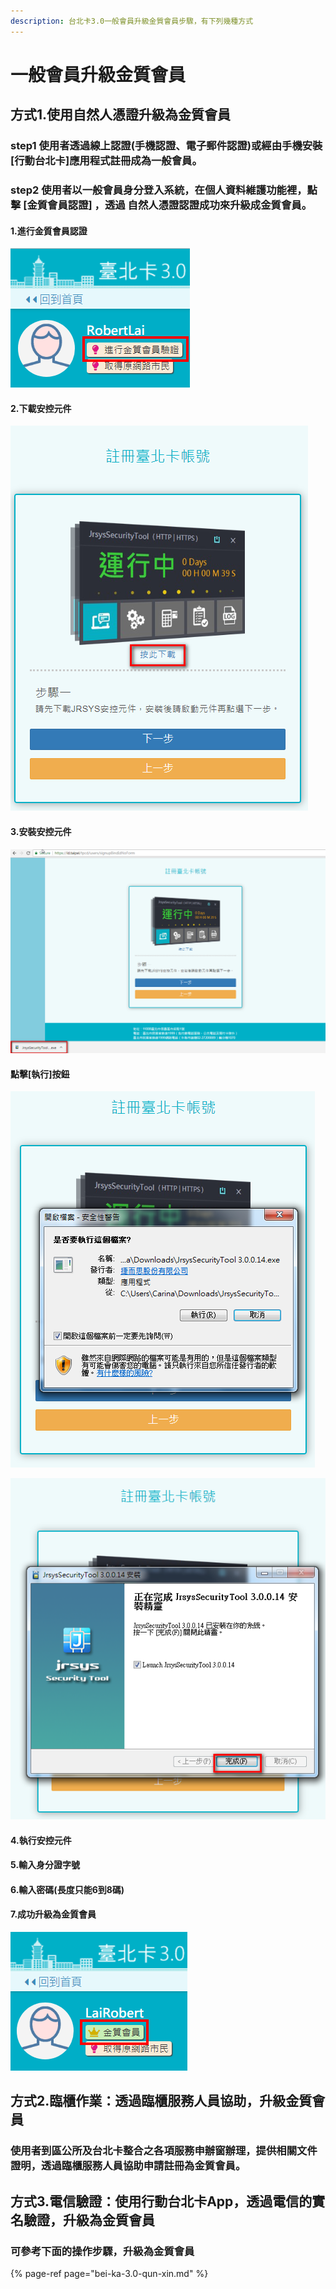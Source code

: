 ```yaml
---
description: 台北卡3.0一般會員升級金質會員步驟，有下列幾種方式
---
```


# 一般會員升級金質會員

## 方式1.使用自然人憑證升級為金質會員

###  step1 使用者透過線上認證\(手機認證、電子郵件認證\)或經由手機安裝\[行動台北卡\]應用程式註冊成為一般會員。

###  step2 使用者以一般會員身分登入系統，在個人資料維護功能裡，點擊 \[金質會員認證\] ，透過 自然人憑證認證成功來升級成金質會員。

####  1.進行金質會員認證

![](.gitbook/assets/yi-ban-hui-yuan-11.png)

#### 2.下載安控元件

![](.gitbook/assets/xia-zai-an-kong-yuan-jian%20%281%29.png)

####  3.安裝安控元件 

![&#x9EDE;&#x64CA;&#x5B89;&#x88DD;](.gitbook/assets/an-zhuang-an-kong-yuan-jian%20%281%29.png)

#### 點擊\[執行\]按鈕

![&#x57F7;&#x884C;&#x5B89;&#x88DD;](.gitbook/assets/an-zhuang-an-kong-yuan-jian-confirm.png)

![&#x5B8C;&#x6210;&#x5B89;&#x88DD;](.gitbook/assets/an-zhuang-an-kong-yuan-jian-confirmok%20%281%29.png)

####  4.執行安控元件

####  5.輸入身分證字號

####  6.輸入密碼\(長度只能6到8碼\)

####  7.成功升級為金質會員

![&#x5347;&#x7D1A;&#x70BA;&#x91D1;&#x8CEA;&#x6703;&#x54E1;](.gitbook/assets/result.png)



## 方式2.臨櫃作業：透過臨櫃服務人員協助，升級金質會員

###  使用者到區公所及台北卡整合之各項服務申辦窗辦理，提供相關文件證明，透過臨櫃服務人員協助申請註冊為金質會員。

## 方式3.電信驗證：使用行動台北卡App，透過電信的實名驗證，升級為金質會員

### 可參考下面的操作步驟，升級為金質會員

{% page-ref page="bei-ka-3.0-qun-xin.md" %}



